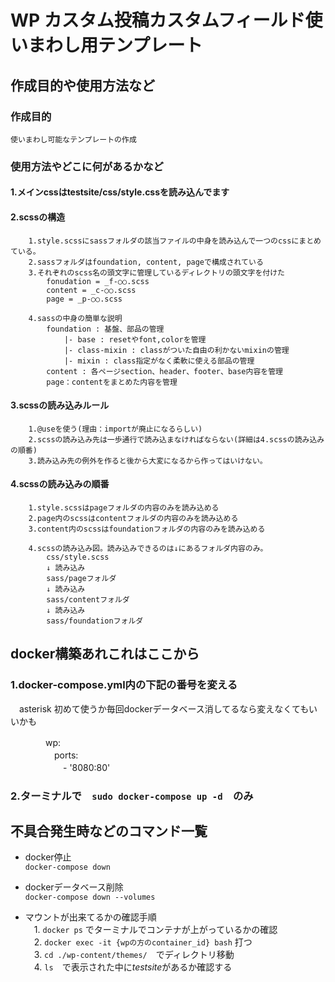 # WP カスタム投稿カスタムフィールド使いまわし用テンプレート

## 作成目的や使用方法など

### 作成目的  

    使いまわし可能なテンプレートの作成

### 使用方法やどこに何があるかなど  

#### 1.メインcssはtestsite/css/style.cssを読み込んでます  

#### 2.scssの構造  

        1.style.scssにsassフォルダの該当ファイルの中身を読み込んで一つのcssにまとめている。  
        2.sassフォルダはfoundation, content, pageで構成されている  
        3.それぞれのscss名の頭文字に管理しているディレクトリの頭文字を付けた  
            fonudation = _f-○○.scss
            content = _c-○○.scss
            page = _p-○○.scss

        4.sassの中身の簡単な説明  
            foundation : 基盤、部品の管理  
                |- base : resetやfont,colorを管理  
                |- class-mixin : classがついた自由の利かないmixinの管理  
                |- mixin : class指定がなく柔軟に使える部品の管理  
            content : 各ページsection、header、footer、base内容を管理  
            page：contentをまとめた内容を管理  

#### 3.scssの読み込みルール  

        1.@useを使う(理由：importが廃止になるらしい)  
        2.scssの読み込み先は一歩通行で読み込まなければならない(詳細は4.scssの読み込みの順番)  
        3.読み込み先の例外を作ると後から大変になるから作ってはいけない。

#### 4.scssの読み込みの順番  

        1.style.scssはpageフォルダの内容のみを読み込める  
        2.page内のscssはcontentフォルダの内容のみを読み込める  
        3.content内のscssはfoundationフォルダの内容のみを読み込める  

        4.scssの読み込み図。読み込みできるのは↓にあるフォルダ内容のみ。  
            css/style.scss  
            ↓ 読み込み  
            sass/pageフォルダ  
            ↓ 読み込み  
            sass/contentフォルダ  
            ↓ 読み込み  
            sass/foundationフォルダ  

## docker構築あれこれはここから

### 1.docker-compose.yml内の下記の番号を変える  

　asterisk 初めて使うか毎回dockerデータベース消してるなら変えなくてもいいかも

　　　　wp:  
　　　　　ports:  
　　　　　　- '8080:80'  

### 2.ターミナルで　`sudo docker-compose up -d`　のみ

## 不具合発生時などのコマンド一覧

* docker停止  
    `docker-compose down`

* dockerデータベース削除  
    `docker-compose down --volumes`

* マウントが出来てるかの確認手順  
　1. `docker ps` でターミナルでコンテナが上がっているかの確認  
　2. `docker exec -it {wpの方のcontainer_id} bash` 打つ  
　3. `cd ./wp-content/themes/`　でディレクトリ移動  
　4. `ls`　で表示された中に*testsite*があるか確認する  
